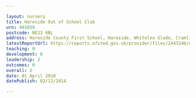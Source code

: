 ```yaml
---

layout: nursery
title: Hareside Out of School Club
urn: 401659
postcode: NE23 6BL
address: Hareside County First School, Hareside, Whitelea Glade, Cramlington, Northumberland, NE23 6BL
latestReportUrl: https://reports.ofsted.gov.uk/provider/files/2443246/urn/401659.pdf
teaching: 0
development: 0
leadership: 2
outcomes: 0
overall: 2
date: 01 April 2018 
datePublish: 02/12/2014

---
```

